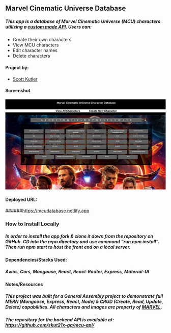 ## Marvel Cinematic Universe Database

##### This app is a database of Marvel Cinematic Universe (MCU) characters utilizing a [custom made API](https://scott-mcu-api.herokuapp.com). Users can:

- Create their own characters
- View MCU characters
- Edit character names
- Delete characters

#### Project by:

- [Scott Kutler](scott.kutler@gmail.com)

#### Screenshot

![MCU  Front End Screenshot ](https://github.com/skut21x-ga/mcu-mern-project/blob/master/src/screenshot.png?raw=true" "Screenshot")

#### Deployed URL:

######https://mcudatabase.netlify.app

### How to Install Locally

##### In order to install the app fork & clone it down from the repository on GitHub. CD into the repo directory and use command "run npm install". Then run npm start to host the front end on a local server.

#### Dependencies/Stacks Used:

##### Axios, Cors, Mongoose, React, React-Router, Express, Material-UI

#### Notes/Resources

##### This project was built for a General Assembly project to demonstrate full MERN (Mongoose, Express, React, Node) & CRUD (Create, Read, Update, Delete) capabilities. All characters and images are property of [MARVEL](marvel.com).

##### The repository for the backend API is available at: https://github.com/skut21x-ga/mcu-api/
